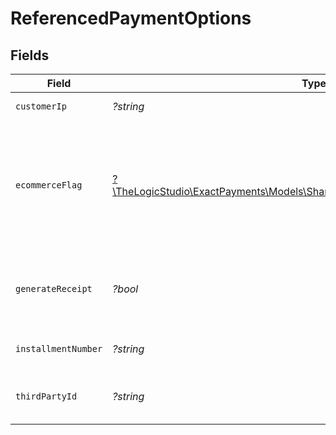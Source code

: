 # ReferencedPaymentOptions


## Fields

| Field                                                                                                                                | Type                                                                                                                                 | Required                                                                                                                             | Description                                                                                                                          | Example                                                                                                                              |
| ------------------------------------------------------------------------------------------------------------------------------------ | ------------------------------------------------------------------------------------------------------------------------------------ | ------------------------------------------------------------------------------------------------------------------------------------ | ------------------------------------------------------------------------------------------------------------------------------------ | ------------------------------------------------------------------------------------------------------------------------------------ |
| `customerIp`                                                                                                                         | *?string*                                                                                                                            | :heavy_minus_sign:                                                                                                                   | IP of the customer.                                                                                                                  | 138.84.54.82                                                                                                                         |
| `ecommerceFlag`                                                                                                                      | [?\TheLogicStudio\ExactPayments\Models\Shared\ReferencedPaymentEcommerceFlag](../../Models/Shared/ReferencedPaymentEcommerceFlag.md) | :heavy_minus_sign:                                                                                                                   | Used to classify the style of transaction being performed. 2 = Recurring, 3 = Installment.                                           |                                                                                                                                      |
| `generateReceipt`                                                                                                                    | *?bool*                                                                                                                              | :heavy_minus_sign:                                                                                                                   | Receipt generated or not will be shown in `true` or `false`.                                                                         | true                                                                                                                                 |
| `installmentNumber`                                                                                                                  | *?string*                                                                                                                            | :heavy_minus_sign:                                                                                                                   | Number for the installment.                                                                                                          | 12                                                                                                                                   |
| `thirdPartyId`                                                                                                                       | *?string*                                                                                                                            | :heavy_minus_sign:                                                                                                                   | Identification number of the third party.                                                                                            | partyid123                                                                                                                           |